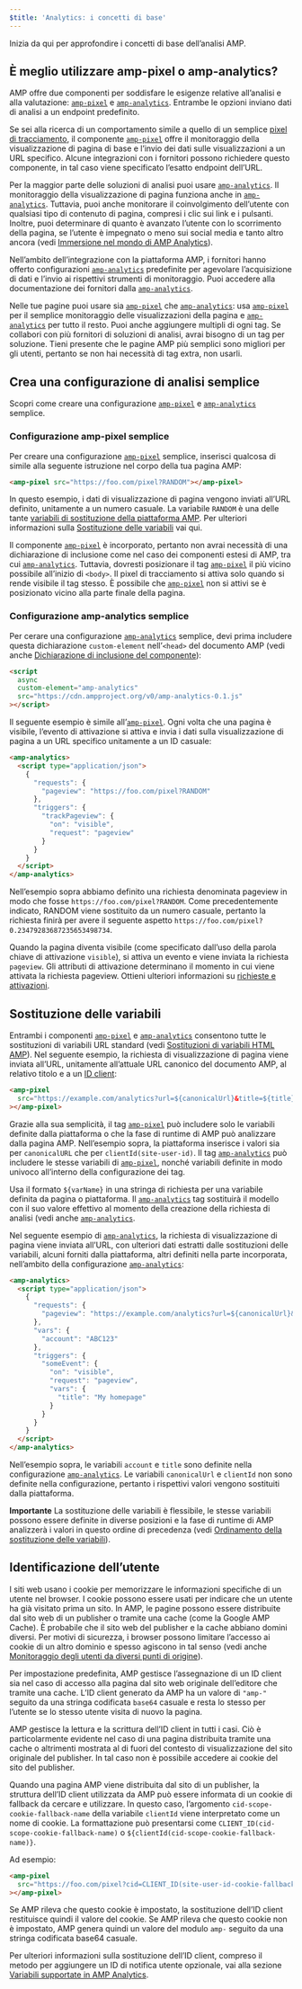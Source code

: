 ```yaml
---
$title: 'Analytics: i concetti di base'
---
```


Inizia da qui per approfondire i concetti di base dell’analisi AMP.

## È meglio utilizzare amp-pixel o amp-analytics? <a name="use-amp-pixel-or-amp-analytics"></a>

AMP offre due componenti per soddisfare le esigenze relative all’analisi e alla valutazione:
[`amp-pixel`](../../../../documentation/components/reference/amp-pixel.md) e
[`amp-analytics`](../../../../documentation/components/reference/amp-analytics.md).
Entrambe le opzioni inviano dati di analisi a un endpoint predefinito.

Se sei alla ricerca di un comportamento simile a quello di un semplice
[pixel di tracciamento](https://en.wikipedia.org/wiki/Web_beacon#Implementation),
il componente [`amp-pixel`](../../../../documentation/components/reference/amp-pixel.md) offre il monitoraggio della visualizzazione di pagina di base
e l’invio dei dati sulle visualizzazioni a un URL specifico.
Alcune integrazioni con i fornitori possono richiedere questo componente,
in tal caso viene specificato l’esatto endpoint dell’URL.

Per la maggior parte delle soluzioni di analisi puoi usare [`amp-analytics`](../../../../documentation/components/reference/amp-analytics.md).
Il monitoraggio della visualizzazione di pagina funziona anche in [`amp-analytics`](../../../../documentation/components/reference/amp-analytics.md).
Tuttavia, puoi anche monitorare il coinvolgimento dell’utente con qualsiasi tipo di contenuto di pagina,
compresi i clic sui link e i pulsanti.
Inoltre, puoi determinare di quanto è avanzato l’utente con lo scorrimento della pagina,
se l’utente è impegnato o meno sui social media e tanto altro ancora
(vedi
[Immersione nel mondo di AMP Analytics](deep_dive_analytics.md)).

Nell’ambito dell’integrazione con la piattaforma AMP,
i fornitori hanno offerto configurazioni [`amp-analytics`](../../../../documentation/components/reference/amp-analytics.md) predefinite
per agevolare l’acquisizione di dati e l’invio ai rispettivi strumenti di monitoraggio.
Puoi accedere alla documentazione dei fornitori dalla
[`amp-analytics`](../../../../documentation/components/reference/amp-analytics.md).

Nelle tue pagine puoi usare sia [`amp-pixel`](../../../../documentation/components/reference/amp-pixel.md) che [`amp-analytics`](../../../../documentation/components/reference/amp-analytics.md):
usa [`amp-pixel`](../../../../documentation/components/reference/amp-pixel.md) per il semplice monitoraggio delle visualizzazioni della pagina
e [`amp-analytics`](../../../../documentation/components/reference/amp-analytics.md) per tutto il resto.
Puoi anche aggiungere multipli di ogni tag.
Se collabori con più fornitori di soluzioni di analisi,
avrai bisogno di un tag per soluzione.
Tieni presente che le pagine AMP più semplici sono migliori per gli utenti,
pertanto se non hai necessità di tag extra, non usarli.

## Crea una configurazione di analisi semplice

Scopri come creare una configurazione [`amp-pixel`](../../../../documentation/components/reference/amp-pixel.md) e [`amp-analytics`](../../../../documentation/components/reference/amp-analytics.md) semplice.

### Configurazione amp-pixel semplice

Per creare una configurazione [`amp-pixel`](../../../../documentation/components/reference/amp-pixel.md) semplice,
inserisci qualcosa di simile alla seguente istruzione nel corpo della tua pagina AMP:

```html
<amp-pixel src="https://foo.com/pixel?RANDOM"></amp-pixel>
```

In questo esempio,
i dati di visualizzazione di pagina vengono inviati all’URL definito, unitamente a un numero casuale.
La variabile `RANDOM` è una delle tante
[variabili di sostituzione della piattaforma AMP](https://github.com/ampproject/amphtml/blob/master/spec/amp-var-substitutions.md).
Per ulteriori informazioni sulla
[Sostituzione delle variabili](analytics_basics.md#variable-substitution) vai qui.

Il componente [`amp-pixel`](../../../../documentation/components/reference/amp-pixel.md)
è incorporato,
pertanto non avrai necessità di una dichiarazione di inclusione come
nel caso dei componenti estesi di AMP, tra cui [`amp-analytics`](../../../../documentation/components/reference/amp-analytics.md).
Tuttavia, dovresti posizionare il tag [`amp-pixel`](../../../../documentation/components/reference/amp-pixel.md) il più vicino possibile
all’inizio di `<body>`.
Il pixel di tracciamento si attiva solo quando si rende visibile il tag stesso.
È possibile che [`amp-pixel`](../../../../documentation/components/reference/amp-pixel.md) non si attivi se è posizionato vicino
alla parte finale della pagina.

### Configurazione amp-analytics semplice

Per cerare una configurazione
[`amp-analytics`](../../../../documentation/components/reference/amp-analytics.md) semplice,
devi prima includere questa dichiarazione `custom-element`
nell’`<head>` del documento AMP (vedi anche
[Dichiarazione di inclusione del componente](../../../../documentation/components/index.html)):

```html
<script
  async
  custom-element="amp-analytics"
  src="https://cdn.ampproject.org/v0/amp-analytics-0.1.js"
></script>
```

Il seguente esempio è simile all’[`amp-pixel`](../../../../documentation/components/reference/amp-pixel.md).
Ogni volta che una pagina è visibile,
l’evento di attivazione si attiva e
invia i dati sulla visualizzazione di pagina a un URL specifico unitamente a un ID casuale:

```html
<amp-analytics>
  <script type="application/json">
    {
      "requests": {
        "pageview": "https://foo.com/pixel?RANDOM"
      },
      "triggers": {
        "trackPageview": {
          "on": "visible",
          "request": "pageview"
        }
      }
    }
  </script>
</amp-analytics>
```

Nell’esempio sopra abbiamo definito una richiesta denominata pageview in modo che fosse `https://foo.com/pixel?RANDOM`. Come precedentemente indicato, RANDOM viene sostituito da un numero casuale, pertanto la richiesta finirà per avere il seguente aspetto `https://foo.com/pixel?0.23479283687235653498734`.

Quando la pagina diventa visibile
(come specificato dall’uso della parola chiave di attivazione `visible`),
si attiva un evento e viene inviata la richiesta `pageview`.
Gli attributi di attivazione determinano il momento in cui viene attivata la richiesta pageview.
Ottieni ulteriori informazioni su [richieste e attivazioni](deep_dive_analytics.md).

## Sostituzione delle variabili <a name="variable-substitution"></a>

Entrambi i componenti [`amp-pixel`](../../../../documentation/components/reference/amp-pixel.md) e [`amp-analytics`](../../../../documentation/components/reference/amp-analytics.md)
consentono tutte le sostituzioni di variabili URL standard (vedi
[Sostituzioni di variabili HTML AMP](https://github.com/ampproject/amphtml/blob/master/spec/amp-var-substitutions.md)).
Nel seguente esempio,
la richiesta di visualizzazione di pagina viene inviata all’URL,
unitamente all’attuale URL canonico del documento AMP, al relativo titolo e a un [ID client](analytics_basics.md#user-identification):

```html
<amp-pixel
  src="https://example.com/analytics?url=${canonicalUrl}&title=${title}&clientId=${clientId(site-user-id)}"
></amp-pixel>
```

Grazie alla sua semplicità,
il tag [`amp-pixel`](../../../../documentation/components/reference/amp-pixel.md) può includere solo le variabili definite dalla piattaforma
o che la fase di runtime di AMP può analizzare dalla pagina AMP.
Nell’esempio sopra,
la piattaforma inserisce i valori sia per
`canonicalURL` che per `clientId(site-user-id)`.
Il tag [`amp-analytics`](../../../../documentation/components/reference/amp-analytics.md) può includere le stesse variabili di [`amp-pixel`](../../../../documentation/components/reference/amp-pixel.md),
nonché variabili definite in modo univoco all’interno della configurazione dei tag.

Usa il formato `${varName}` in una stringa di richiesta per una variabile
definita da pagina o piattaforma.
Il [`amp-analytics`](../../../../documentation/components/reference/amp-analytics.md) tag sostituirà il modello con il suo valore effettivo
al momento della creazione della richiesta di analisi (vedi anche
[`amp-analytics`](../../../../documentation/components/reference/amp-analytics.md).

Nel seguente esempio di [`amp-analytics`](../../../../documentation/components/reference/amp-analytics.md),
la richiesta di visualizzazione di pagina viene inviata all’URL,
con ulteriori dati estratti dalle sostituzioni delle variabili,
alcuni forniti dalla piattaforma,
altri definiti nella parte incorporata,
nell’ambito della configurazione [`amp-analytics`](../../../../documentation/components/reference/amp-analytics.md):

```html
<amp-analytics>
  <script type="application/json">
    {
      "requests": {
        "pageview": "https://example.com/analytics?url=${canonicalUrl}&title=${title}&acct=${account}&clientId=${clientId(site-user-id)}"
      },
      "vars": {
        "account": "ABC123"
      },
      "triggers": {
        "someEvent": {
          "on": "visible",
          "request": "pageview",
          "vars": {
            "title": "My homepage"
          }
        }
      }
    }
  </script>
</amp-analytics>
```

Nell’esempio sopra,
le variabili `account` e `title` sono definite
nella configurazione [`amp-analytics`](../../../../documentation/components/reference/amp-analytics.md).
Le variabili `canonicalUrl` e `clientId` non sono definite nella configurazione,
pertanto i rispettivi valori vengono sostituiti dalla piattaforma.

**Importante** La sostituzione delle variabili è flessibile,
le stesse variabili possono essere definite in diverse posizioni
e la fase di runtime di AMP analizzerà i valori in questo ordine di precedenza
(vedi [Ordinamento della sostituzione delle variabili](deep_dive_analytics.md#variable-substitution-ordering)).

## Identificazione dell’utente <a name="user-identification"></a>

I siti web usano i cookie per memorizzare le informazioni specifiche di un utente nel browser.
I cookie possono essere usati per indicare che un utente ha già visitato prima un sito.
In AMP,
le pagine possono essere distribuite dal sito web di un publisher o tramite una cache
(come la Google AMP Cache).
È probabile che il sito web del publisher e la cache abbiano domini diversi.
Per motivi di sicurezza,
i browser possono limitare l’accesso ai cookie di un altro dominio e spesso agiscono in tal senso
(vedi anche
[Monitoraggio degli utenti da diversi punti di origine](https://github.com/ampproject/amphtml/blob/master/extensions/amp-analytics/cross-origin-tracking.md)).

Per impostazione predefinita,
AMP gestisce l’assegnazione di un ID client sia nel caso di accesso alla pagina dal sito web originale dell’editore che tramite una cache.
L’ID client generato da AMP ha un valore di `"amp-"`
seguito da una stringa codificata `base64` casuale e resta lo stesso
per l’utente se lo stesso utente visita di nuovo la pagina.

AMP gestisce la lettura e la scrittura dell’ID client in tutti i casi.
Ciò è particolarmente evidente nel caso di una pagina distribuita
tramite una cache o altrimenti mostrata al di fuori del contesto di visualizzazione
del sito originale del publisher.
In tal caso non è possibile accedere ai cookie del sito del publisher.

Quando una pagina AMP viene distribuita dal sito di un publisher,
la struttura dell’ID client utilizzata da AMP può essere informata di un cookie di fallback
da cercare e utilizzare.
In questo caso,
l’argomento `cid-scope-cookie-fallback-name` della variabile `clientId`
viene interpretato come un nome di cookie.
La formattazione può presentarsi come
`CLIENT_ID(cid-scope-cookie-fallback-name)` o
`${clientId(cid-scope-cookie-fallback-name)}`.

Ad esempio:

```html
<amp-pixel
  src="https://foo.com/pixel?cid=CLIENT_ID(site-user-id-cookie-fallback-name)"
></amp-pixel>
```

Se AMP rileva che questo cookie è impostato,
la sostituzione dell’ID client restituisce quindi il valore del cookie.
Se AMP rileva che questo cookie non è impostato,
AMP genera quindi un valore del modulo `amp-` seguito
da una stringa codificata base64 casuale.

Per ulteriori informazioni sulla sostituzione dell’ID client,
compreso il metodo per aggiungere un ID di notifica utente opzionale, vai alla sezione
[Variabili supportate in AMP Analytics](https://github.com/ampproject/amphtml/blob/master/extensions/amp-analytics/analytics-vars.md).
